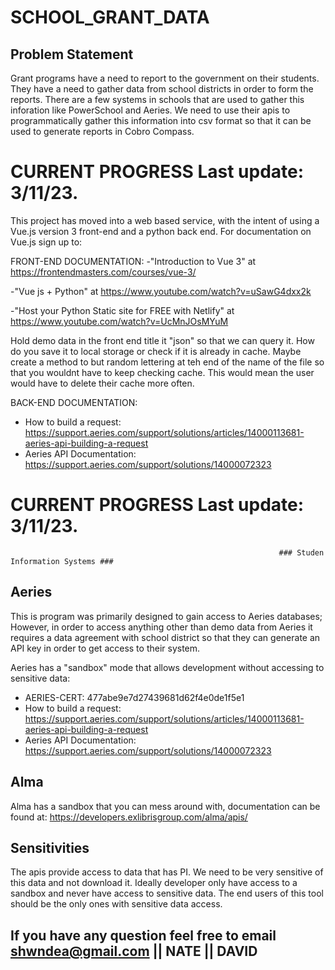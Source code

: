 # SCHOOL_GRANT_DATA 

## Problem Statement

Grant programs have a need to report to the government on their students.  They have a need to gather data from school districts in order to form the reports.  There are a few systems in schools that are used to gather this inforation like PowerSchool and Aeries.  We need to use their apis to programmatically gather this information into csv format so that it can be used to generate reports in Cobro Compass.

# CURRENT PROGRESS Last update: 3/11/23. 

This project has moved into a web based service, with the intent of using a Vue.js version 3 front-end and a python back end.  For documentation on Vue.js sign up to:

FRONT-END DOCUMENTATION:
-"Introduction to Vue 3"  at https://frontendmasters.com/courses/vue-3/ 

-"Vue js + Python" at https://www.youtube.com/watch?v=uSawG4dxx2k

-"Host your Python Static site for FREE with Netlify" at https://www.youtube.com/watch?v=UcMnJOsMYuM


Hold demo data in the front end title it "json" so that we can query it. How do you save it to local storage or check if it is already in cache. Maybe create a method to but random lettering at teh end of the name of the file so that you wouldnt have to keep checking cache. This would mean the user would have to delete their cache more often.

BACK-END DOCUMENTATION:
- How to build a request: https://support.aeries.com/support/solutions/articles/14000113681-aeries-api-building-a-request
- Aeries API Documentation: https://support.aeries.com/support/solutions/14000072323

# CURRENT PROGRESS Last update: 3/11/23.

                                                                ### Studen Information Systems ###


## Aeries
 This is program was primarily designed to gain access to Aeries databases; However, in order to access anything other than demo data from Aeries it requires a data agreement with school district so that they can generate an API key in order to get access to their system.

Aeries has a "sandbox" mode that allows development without accessing to sensitive data:
- AERIES-CERT: 477abe9e7d27439681d62f4e0de1f5e1
- How to build a request: https://support.aeries.com/support/solutions/articles/14000113681-aeries-api-building-a-request
- Aeries API Documentation: https://support.aeries.com/support/solutions/14000072323

## Alma
 Alma has a sandbox that you can mess around with, documentation can be found at: https://developers.exlibrisgroup.com/alma/apis/

## Sensitivities

The apis provide access to data that has PI.  We need to be very sensitive of this data and not download it.  Ideally developer only have access to a sandbox and never have access to sensitive data.  The end users of this tool should be the only ones with sensitive data access.



## If you have any question feel free to email shwndea@gmail.com || NATE  || DAVID
